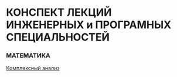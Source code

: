 # КОНСПЕКТ ЛЕКЦИЙ ИНЖЕНЕРНЫХ и ПРОГРАМНЫХ СПЕЦИАЛЬНОСТЕЙ

### МАТЕМАТИКА
[Комплексный анализ](Математика\Комплексный-анализ.md)